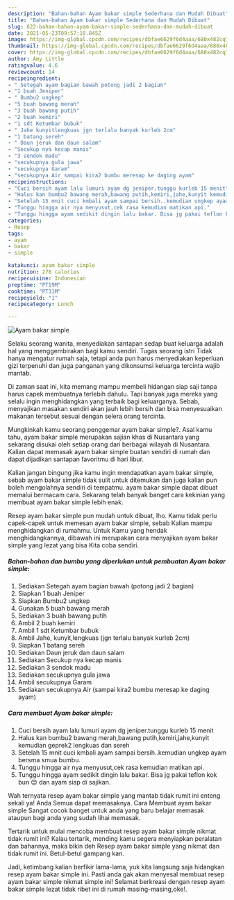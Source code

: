```yaml
---
description: "Bahan-bahan Ayam bakar simple Sederhana dan Mudah Dibuat"
title: "Bahan-bahan Ayam bakar simple Sederhana dan Mudah Dibuat"
slug: 622-bahan-bahan-ayam-bakar-simple-sederhana-dan-mudah-dibuat
date: 2021-05-23T09:57:18.845Z
image: https://img-global.cpcdn.com/recipes/dbfae6629f6d4aaa/680x482cq70/ayam-bakar-simple-foto-resep-utama.jpg
thumbnail: https://img-global.cpcdn.com/recipes/dbfae6629f6d4aaa/680x482cq70/ayam-bakar-simple-foto-resep-utama.jpg
cover: https://img-global.cpcdn.com/recipes/dbfae6629f6d4aaa/680x482cq70/ayam-bakar-simple-foto-resep-utama.jpg
author: Amy Little
ratingvalue: 4.6
reviewcount: 14
recipeingredient:
- " Setegah ayam bagian bawah potong jadi 2 bagian"
- "1 buah Jeniper"
- " Bumbu2 ungkep"
- "5 buah bawang merah"
- "3 buah bawang putih"
- "2 buah kemiri"
- "1 sdt Ketumbar bubuk"
- " Jahe kunyitlengkuas jgn terlalu banyak kurleb 2cm"
- "1 batang sereh"
- " Daun jeruk dan daun salam"
- "Secukup nya kecap manis"
- "3 sendok madu"
- "secukupnya gula jawa"
- "secukupnya Garam"
- "secukupnya Air sampai kira2 bumbu meresap ke daging ayam"
recipeinstructions:
- "Cuci bersih ayam lalu lumuri ayam dg jeniper.tunggu kurleb 15 menit"
- "Halus kan bumbu2 bawang merah,bawang putih,kemiri,jahe,kunyit kemudian geprek2 lengkuas dan sereh"
- "Setelah 15 mnit cuci kmbali ayam sampai bersih..kemudian ungkep ayam bersma smua bumbu."
- "Tunggu hingga air nya menyusut,cek rasa kemudian matikan api."
- "Tunggu hingga ayam sedikit dingin lalu bakar. Bisa jg pakai teflon kok bun 😊 dan ayam siap di sajikan."
categories:
- Resep
tags:
- ayam
- bakar
- simple

katakunci: ayam bakar simple 
nutrition: 278 calories
recipecuisine: Indonesian
preptime: "PT19M"
cooktime: "PT31M"
recipeyield: "1"
recipecategory: Lunch

---
```



![Ayam bakar simple](https://img-global.cpcdn.com/recipes/dbfae6629f6d4aaa/680x482cq70/ayam-bakar-simple-foto-resep-utama.jpg)

Selaku seorang wanita, menyediakan santapan sedap buat keluarga adalah hal yang menggembirakan bagi kamu sendiri. Tugas seorang istri Tidak hanya mengatur rumah saja, tetapi anda pun harus menyediakan keperluan gizi terpenuhi dan juga panganan yang dikonsumsi keluarga tercinta wajib mantab.

Di zaman  saat ini, kita memang mampu membeli hidangan siap saji tanpa harus capek membuatnya terlebih dahulu. Tapi banyak juga mereka yang selalu ingin menghidangkan yang terbaik bagi keluarganya. Sebab, menyajikan masakan sendiri akan jauh lebih bersih dan bisa menyesuaikan makanan tersebut sesuai dengan selera orang tercinta. 



Mungkinkah kamu seorang penggemar ayam bakar simple?. Asal kamu tahu, ayam bakar simple merupakan sajian khas di Nusantara yang sekarang disukai oleh setiap orang dari berbagai wilayah di Nusantara. Kalian dapat memasak ayam bakar simple buatan sendiri di rumah dan dapat dijadikan santapan favoritmu di hari libur.

Kalian jangan bingung jika kamu ingin mendapatkan ayam bakar simple, sebab ayam bakar simple tidak sulit untuk ditemukan dan juga kalian pun boleh mengolahnya sendiri di tempatmu. ayam bakar simple dapat dibuat memalui bermacam cara. Sekarang telah banyak banget cara kekinian yang membuat ayam bakar simple lebih enak.

Resep ayam bakar simple pun mudah untuk dibuat, lho. Kamu tidak perlu capek-capek untuk memesan ayam bakar simple, sebab Kalian mampu menghidangkan di rumahmu. Untuk Kamu yang hendak menghidangkannya, dibawah ini merupakan cara menyajikan ayam bakar simple yang lezat yang bisa Kita coba sendiri.

<!--inarticleads1-->

##### Bahan-bahan dan bumbu yang diperlukan untuk pembuatan Ayam bakar simple:

1. Sediakan  Setegah ayam bagian bawah (potong jadi 2 bagian)
1. Siapkan 1 buah Jeniper
1. Siapkan  Bumbu2 ungkep
1. Gunakan 5 buah bawang merah
1. Sediakan 3 buah bawang putih
1. Ambil 2 buah kemiri
1. Ambil 1 sdt Ketumbar bubuk
1. Ambil  Jahe, kunyit,lengkuas (jgn terlalu banyak kurleb 2cm)
1. Siapkan 1 batang sereh
1. Sediakan  Daun jeruk dan daun salam
1. Sediakan Secukup nya kecap manis
1. Sediakan 3 sendok madu
1. Sediakan secukupnya gula jawa
1. Ambil secukupnya Garam
1. Sediakan secukupnya Air (sampai kira2 bumbu meresap ke daging ayam)




<!--inarticleads2-->

##### Cara membuat Ayam bakar simple:

1. Cuci bersih ayam lalu lumuri ayam dg jeniper.tunggu kurleb 15 menit
1. Halus kan bumbu2 bawang merah,bawang putih,kemiri,jahe,kunyit kemudian geprek2 lengkuas dan sereh
1. Setelah 15 mnit cuci kmbali ayam sampai bersih..kemudian ungkep ayam bersma smua bumbu.
1. Tunggu hingga air nya menyusut,cek rasa kemudian matikan api.
1. Tunggu hingga ayam sedikit dingin lalu bakar. Bisa jg pakai teflon kok bun 😊 dan ayam siap di sajikan.




Wah ternyata resep ayam bakar simple yang mantab tidak rumit ini enteng sekali ya! Anda Semua dapat memasaknya. Cara Membuat ayam bakar simple Sangat cocok banget untuk anda yang baru belajar memasak ataupun bagi anda yang sudah lihai memasak.

Tertarik untuk mulai mencoba membuat resep ayam bakar simple nikmat tidak rumit ini? Kalau tertarik, mending kamu segera menyiapkan peralatan dan bahannya, maka bikin deh Resep ayam bakar simple yang nikmat dan tidak rumit ini. Betul-betul gampang kan. 

Jadi, ketimbang kalian berfikir lama-lama, yuk kita langsung saja hidangkan resep ayam bakar simple ini. Pasti anda gak akan menyesal membuat resep ayam bakar simple nikmat simple ini! Selamat berkreasi dengan resep ayam bakar simple lezat tidak ribet ini di rumah masing-masing,oke!.

